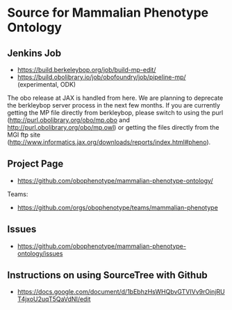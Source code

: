 # Source for Mammalian Phenotype Ontology

## Jenkins Job

 * https://build.berkeleybop.org/job/build-mp-edit/
 * https://build.obolibrary.io/job/obofoundry/job/pipeline-mp/ (experimental, ODK)

The obo release at JAX is handled from here.
We are planning to deprecate the berkleybop server process in the next few months. If you are currently getting the MP file directly from berkleybop, please switch to using the purl (http://purl.obolibrary.org/obo/mp.obo and  http://purl.obolibrary.org/obo/mp.owl) or getting the files directly from the MGI ftp site (http://www.informatics.jax.org/downloads/reports/index.html#pheno).

## Project Page

 * https://github.com/obophenotype/mammalian-phenotype-ontology/

Teams:

 * https://github.com/orgs/obophenotype/teams/mammalian-phenotype

## Issues

 * https://github.com/obophenotype/mammalian-phenotype-ontology/issues

## Instructions on using SourceTree with Github
 
 * https://docs.google.com/document/d/1bEbhzHsWHQbvGTVIVv9rOinjRUT4jxoU2uqT5QaVdNI/edit



